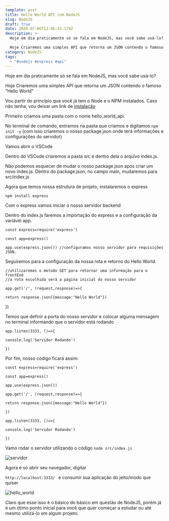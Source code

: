 ```yaml
---
template: post
title: Hello World API com NodeJS
slug: NodeJS
draft: true
date: 2020-07-06T13:46:41.174Z
description: >-
  Hoje em dia praticamente só se fala em NodeJS, mas você sabe usá-lo? 

  Hoje Criaremos uma simples API que retorna um JSON contendo o famoso "Hello World" 
category: NodeJS
tags:
  - "#nodejs #express #api"
---
```

Hoje em dia praticamente só se fala em NodeJS, mas você sabe usá-lo? 

Hoje Criaremos uma simples API que retorna um JSON contendo o famoso "Hello World" 

Vou partir do princípio que você já tem o Node e o NPM instalados. Caso não tenha, vou deixar um link de [instalação](https://www.devmedia.com.br/como-instalar-o-node-js-npm-e-o-react-no-windows/40329)

Primeiro criamos uma pasta com o nome hello_world_api. 

No terminal de comando, entramos na pasta que criamos e digitamos `npm init -y` (com isso criaremos o nosso package.json onde terá informações e configurações do servidor)

Vamos abrir o VSCode 

Dentro do VSCode criaremos a pasta src e dentro dela o arquivo index.js.

Não podemos esquecer de mudar o nosso package.json após criar um novo index.js. Dentro do package.json, no campo main, mudaremos para src/index.js

Agora que temos nossa estrutura de projeto, instalaremos o express

`npm install express `

Com o express vamos iniciar o nosso servidor backend 

Dentro do index.js faremos a importação do express e a configuração da variável app.

<!--StartFragment-->

`const express=require('express')`

`const app=express() `

`app.use(express.json()) //configuramos nosso servidor para requisições JSON.`

<!--EndFragment-->

Seguiremos para a configuração da nossa rota e retorno do Hello World.

<!--StartFragment-->

`//utilizaremos o metodo GET para retornar uma informação para o frontEnd`\
`//a rota escolhida será a pagina inicial do nosso servidor`

`app.get('/', (request,response)=>{`

`return response.json({message:"Hello World"})`

})

<!--EndFragment-->

Temos que definir a porta do nosso servidor e colocar alguma mensagem no terminal informando que o servidor está rodando

<!--StartFragment-->

`app.listen(3333, ()=>{`

`console.log('Servidor Rodando')`

`})`

<!--EndFragment-->

Por fim, nosso código ficará assim:

<!--StartFragment-->

`const express=require('express')`

`const app=express()`

`app.use(express.json())`

`app.get('/', (request,response)=>{`

`return response.json({message:"Hello World"})`

`})`

`app.listen(3333, ()=>{`

`console.log('Servidor Rodando')`

`})`

<!--EndFragment-->

Vamo rodar o servidor utilizando o código `node src/index.js`

![servidor](/media/servidor.png)

Agora é só abrir seu navegador, digitar <!--StartFragment-->

`http://localhost:3333/ ` e consumir sua aplicação do jeito/modo que quiser

<!--EndFragment-->



![hello_world](/media/localhost.png)



Claro que esse isso é o básico do básico em questão de NodeJS, porém já é um ótimo ponto inicial para você que quer começar a estudar ou até mesmo utilizá-lo em algum projeto.